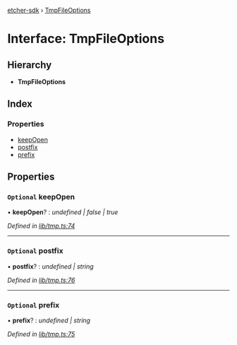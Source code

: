 [etcher-sdk](../README.md) › [TmpFileOptions](tmpfileoptions.md)

# Interface: TmpFileOptions

## Hierarchy

* **TmpFileOptions**

## Index

### Properties

* [keepOpen](tmpfileoptions.md#optional-keepopen)
* [postfix](tmpfileoptions.md#optional-postfix)
* [prefix](tmpfileoptions.md#optional-prefix)

## Properties

### `Optional` keepOpen

• **keepOpen**? : *undefined | false | true*

*Defined in [lib/tmp.ts:74](https://github.com/balena-io-modules/etcher-sdk/blob/7bb2a23/lib/tmp.ts#L74)*

___

### `Optional` postfix

• **postfix**? : *undefined | string*

*Defined in [lib/tmp.ts:76](https://github.com/balena-io-modules/etcher-sdk/blob/7bb2a23/lib/tmp.ts#L76)*

___

### `Optional` prefix

• **prefix**? : *undefined | string*

*Defined in [lib/tmp.ts:75](https://github.com/balena-io-modules/etcher-sdk/blob/7bb2a23/lib/tmp.ts#L75)*
